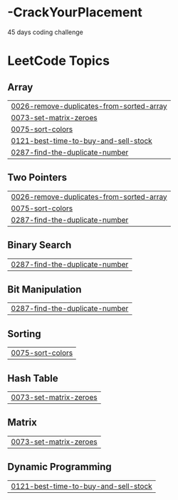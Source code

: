 # -CrackYourPlacement
45 days coding challenge

<!---LeetCode Topics Start-->
# LeetCode Topics
## Array
|  |
| ------- |
| [0026-remove-duplicates-from-sorted-array](https://github.com/Akansha452001/-CrackYourPlacement/tree/master/0026-remove-duplicates-from-sorted-array) |
| [0073-set-matrix-zeroes](https://github.com/Akansha452001/-CrackYourPlacement/tree/master/0073-set-matrix-zeroes) |
| [0075-sort-colors](https://github.com/Akansha452001/-CrackYourPlacement/tree/master/0075-sort-colors) |
| [0121-best-time-to-buy-and-sell-stock](https://github.com/Akansha452001/-CrackYourPlacement/tree/master/0121-best-time-to-buy-and-sell-stock) |
| [0287-find-the-duplicate-number](https://github.com/Akansha452001/-CrackYourPlacement/tree/master/0287-find-the-duplicate-number) |
## Two Pointers
|  |
| ------- |
| [0026-remove-duplicates-from-sorted-array](https://github.com/Akansha452001/-CrackYourPlacement/tree/master/0026-remove-duplicates-from-sorted-array) |
| [0075-sort-colors](https://github.com/Akansha452001/-CrackYourPlacement/tree/master/0075-sort-colors) |
| [0287-find-the-duplicate-number](https://github.com/Akansha452001/-CrackYourPlacement/tree/master/0287-find-the-duplicate-number) |
## Binary Search
|  |
| ------- |
| [0287-find-the-duplicate-number](https://github.com/Akansha452001/-CrackYourPlacement/tree/master/0287-find-the-duplicate-number) |
## Bit Manipulation
|  |
| ------- |
| [0287-find-the-duplicate-number](https://github.com/Akansha452001/-CrackYourPlacement/tree/master/0287-find-the-duplicate-number) |
## Sorting
|  |
| ------- |
| [0075-sort-colors](https://github.com/Akansha452001/-CrackYourPlacement/tree/master/0075-sort-colors) |
## Hash Table
|  |
| ------- |
| [0073-set-matrix-zeroes](https://github.com/Akansha452001/-CrackYourPlacement/tree/master/0073-set-matrix-zeroes) |
## Matrix
|  |
| ------- |
| [0073-set-matrix-zeroes](https://github.com/Akansha452001/-CrackYourPlacement/tree/master/0073-set-matrix-zeroes) |
## Dynamic Programming
|  |
| ------- |
| [0121-best-time-to-buy-and-sell-stock](https://github.com/Akansha452001/-CrackYourPlacement/tree/master/0121-best-time-to-buy-and-sell-stock) |
<!---LeetCode Topics End-->
